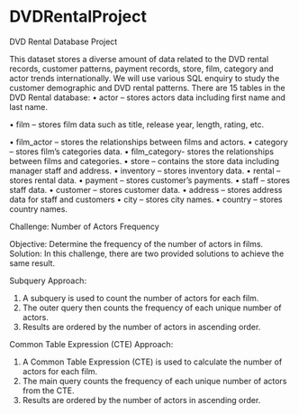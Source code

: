 # DVDRentalProject
DVD Rental Database Project

This dataset stores a diverse amount of data related to the DVD rental records, customer patterns, payment records, store, film, category and actor trends internationally. We will use various SQL enquiry to study the customer demographic and DVD rental patterns.
There are 15 tables in the DVD Rental database:
•	actor – stores actors data including first name and last name.

•	film – stores film data such as title, release year, length, rating, etc.

•	film_actor – stores the relationships between films and actors.
•	category – stores film’s categories data.
•	film_category- stores the relationships between films and categories.
•	store – contains the store data including manager staff and address.
•	inventory – stores inventory data.
•	rental – stores rental data.
•	payment – stores customer’s payments.
•	staff – stores staff data.
•	customer – stores customer data.
•	address – stores address data for staff and customers
•	city – stores city names.
•	country – stores country names.

Challenge: Number of Actors Frequency

Objective: Determine the frequency of the number of actors in films.
Solution: In this challenge, there are two provided solutions to achieve the same result.

Subquery Approach:
1.	A subquery is used to count the number of actors for each film.
2.	The outer query then counts the frequency of each unique number of actors.
3.	Results are ordered by the number of actors in ascending order.
	
Common Table Expression (CTE) Approach:
1.	A Common Table Expression (CTE) is used to calculate the number of actors for each film.
2.	The main query counts the frequency of each unique number of actors from the CTE.
3.	Results are ordered by the number of actors in ascending order.


